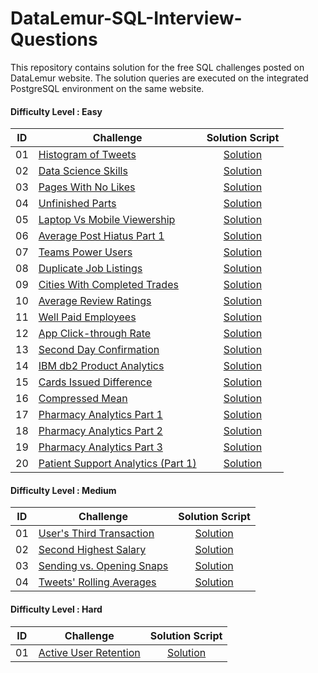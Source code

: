 # DataLemur-SQL-Interview-Questions

This repository contains solution for the free SQL challenges posted on DataLemur website. The solution queries are executed on the integrated PostgreSQL environment on the same website.


#### Difficulty Level : Easy

| ID | Challenge | Solution Script |
|:------:|------------|:---------:|
| 01 | [Histogram of Tweets](https://datalemur.com/questions/sql-histogram-tweets) | [Solution](/Solutions/Easy/01_Histogram_of_Tweets.sql)
| 02 | [Data Science Skills](https://datalemur.com/questions/matching-skills) | [Solution](/Solutions/Easy/02_Data_Science_Skills.sql)
| 03 | [Pages With No Likes](https://datalemur.com/questions/sql-page-with-no-likes) | [Solution](/Solutions/Easy/03_Pages_With_No_Likes.sql)
| 04 | [Unfinished Parts](https://datalemur.com/questions/tesla-unfinished-parts) | [Solution](/Solutions/Easy/04_Unfinished_Parts.sql)
| 05 | [Laptop Vs Mobile Viewership](https://datalemur.com/questions/laptop-mobile-viewership) | [Solution](/Solutions/Easy/05_Laptop_Vs_Mobile_Viewership.sql)
| 06 | [Average Post Hiatus Part 1](https://datalemur.com/questions/sql-average-post-hiatus-1) | [Solution](/Solutions/Easy/06_Average_Post_Hiatus_Part_1.sql)
| 07 | [Teams Power Users](https://datalemur.com/questions/teams-power-users) | [Solution](/Solutions/Easy/07_Teams_Power_Users.sql)
| 08 | [Duplicate Job Listings](https://datalemur.com/questions/duplicate-job-listings) | [Solution](/Solutions/Easy/08_Duplicate_Job_Listings.sql)
| 09 | [Cities With Completed Trades](https://datalemur.com/questions/completed-trades) | [Solution](/Solutions/Easy/09_Cities_With_Completed_Trades.sql)
| 10 | [Average Review Ratings](https://datalemur.com/questions/sql-avg-review-ratings) | [Solution](/Solutions/Easy/10_Average_Review_Ratings.sql)
| 11 | [Well Paid Employees](https://datalemur.com/questions/sql-well-paid-employees) | [Solution](/Solutions/Easy/11_Well_Paid_Employees.sql)
| 12 | [App Click-through Rate](https://datalemur.com/questions/click-through-rate) | [Solution](/Solutions/Easy/12_App_Click-through_Rate.sql)
| 13 | [Second Day Confirmation](https://datalemur.com/questions/second-day-confirmation) | [Solution](/Solutions/Easy/13_Second_Day_Confirmation.sql)
| 14 | [IBM db2 Product Analytics](https://datalemur.com/questions/sql-ibm-db2-product-analytics) | [Solution](/Solutions/Easy/14_IBM_db2_Product_Analytics.sql)
| 15 | [Cards Issued Difference](https://datalemur.com/questions/cards-issued-difference) | [Solution](/Solutions/Easy/15_Cards_Issued_Difference.sql)
| 16 | [Compressed Mean](https://datalemur.com/questions/alibaba-compressed-mean) | [Solution](/Solutions/Easy/16_Compressed_Mean.sql)
| 17 | [Pharmacy Analytics Part 1](https://datalemur.com/questions/top-profitable-drugs) | [Solution](/Solutions/Easy/17_Pharmacy_Analytics_Part_1.sql)
| 18 | [Pharmacy Analytics Part 2](https://datalemur.com/questions/non-profitable-drugs) | [Solution](/Solutions/Easy/18_Pharmacy_Analytics_Part_2.sql)
| 19 | [Pharmacy Analytics Part 3](https://datalemur.com/questions/total-drugs-sales) | [Solution](/Solutions/Easy/19_Pharmacy_Analytics_Part_3.sql)
| 20 | [Patient Support Analytics (Part 1)](https://datalemur.com/questions/frequent-callers) | [Solution](/Solutions/Easy/20_Patient_Support_Analytics.sql)

#### Difficulty Level : Medium

| ID | Challenge | Solution Script |
|:------:|------------|:---------:|
| 01 | [User's Third Transaction](https://datalemur.com/questions/sql-third-transaction) | [Solution](/Solutions/Medium/01_User's_Third_Transaction.sql)
| 02 | [Second Highest Salary](https://datalemur.com/questions/sql-second-highest-salary) | [Solution](/Solutions/Medium/02_Second_Highest_Salary.sql)
| 03 | [Sending vs. Opening Snaps](https://datalemur.com/questions/time-spent-snaps) | [Solution](/Solutions/Medium/03_Sending_vs_Opening_Snaps.sql)
| 04 | [Tweets' Rolling Averages](https://datalemur.com/questions/rolling-average-tweets) | [Solution](/Solutions/Medium/04_Tweets'_Rolling_Averages.sql)

#### Difficulty Level : Hard

| ID | Challenge | Solution Script |
|:------:|------------|:---------:|
| 01 | [Active User Retention](https://datalemur.com/questions/user-retention) | [Solution](/Solutions/Hard/01_Active_User_Retention.sql)
